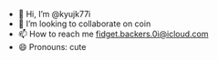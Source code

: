 - 👋 Hi, I’m @kyujk77i
- 💞️ I’m looking to collaborate on coin
- 📫 How to reach me fidget.backers.0i@icloud.com
- 😄 Pronouns: cute

<!---
kyujk77i/kyujk77i is a ✨ special ✨ repository because its `README.md` (this file) appears on your GitHub profile.
You can click the Preview link to take a look at your changes.
--->
